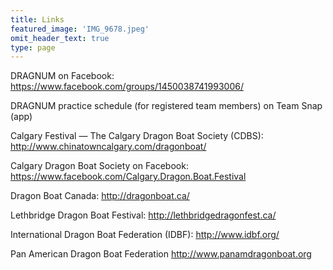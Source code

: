 ```yaml
---
title: Links
featured_image: 'IMG_9678.jpeg'
omit_header_text: true
type: page
---
```


DRAGNUM on Facebook:  https://www.facebook.com/groups/1450038741993006/

DRAGNUM practice schedule (for registered team members) on Team Snap (app)

Calgary Festival — The Calgary Dragon Boat Society (CDBS): http://www.chinatowncalgary.com/dragonboat/

Calgary Dragon Boat Society on Facebook:   https://www.facebook.com/Calgary.Dragon.Boat.Festival

Dragon Boat Canada:   http://dragonboat.ca/

Lethbridge Dragon Boat Festival:   http://lethbridgedragonfest.ca/

International Dragon Boat Federation (IDBF):   http://www.idbf.org/

Pan American Dragon Boat Federation  http://www.panamdragonboat.org